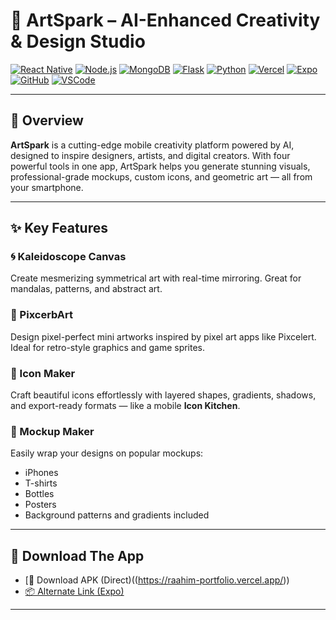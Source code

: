 # 🎨 ArtSpark – AI-Enhanced Creativity & Design Studio

[![React Native](https://img.shields.io/badge/React_Native-20232A?style=flat&logo=react&logoColor=61DAFB)](https://reactnative.dev/)
[![Node.js](https://img.shields.io/badge/Node.js-43853D?style=flat&logo=node.js&logoColor=white)](https://nodejs.org/)
[![MongoDB](https://img.shields.io/badge/MongoDB-4EA94B?style=flat&logo=mongodb&logoColor=white)](https://www.mongodb.com/)
[![Flask](https://img.shields.io/badge/Flask-000000?style=flat&logo=flask&logoColor=white)](https://flask.palletsprojects.com/)
[![Python](https://img.shields.io/badge/Python-3776AB?style=flat&logo=python&logoColor=white)](https://www.python.org/)
[![Vercel](https://img.shields.io/badge/Vercel-000000?style=flat&logo=vercel&logoColor=white)](https://vercel.com/)
[![Expo](https://img.shields.io/badge/Expo-000020?style=flat&logo=expo&logoColor=white)](https://expo.dev/)
[![GitHub](https://img.shields.io/badge/GitHub-181717?style=flat&logo=github&logoColor=white)](https://github.com/)
[![VSCode](https://img.shields.io/badge/VSCode-0078D4?style=flat&logo=visual-studio-code&logoColor=white)](https://code.visualstudio.com/)

---

## 📝 Overview

**ArtSpark** is a cutting-edge mobile creativity platform powered by AI, designed to inspire designers, artists, and digital creators. With four powerful tools in one app, ArtSpark helps you generate stunning visuals, professional-grade mockups, custom icons, and geometric art — all from your smartphone.

---

## ✨ Key Features

### 🌀 Kaleidoscope Canvas
Create mesmerizing symmetrical art with real-time mirroring. Great for mandalas, patterns, and abstract art.

### 🧱 PixcerbArt
Design pixel-perfect mini artworks inspired by pixel art apps like Pixcelert. Ideal for retro-style graphics and game sprites.

### 🧩 Icon Maker
Craft beautiful icons effortlessly with layered shapes, gradients, shadows, and export-ready formats — like a mobile **Icon Kitchen**.

### 📱 Mockup Maker
Easily wrap your designs on popular mockups:
- iPhones
- T-shirts
- Bottles
- Posters
- Background patterns and gradients included

---

## 📱 Download The App

- [📲 Download APK (Direct)((https://raahim-portfolio.vercel.app/))
- [📦 Alternate Link (Expo)](https://expo.dev/artifacts/eas/xyzabc123.apk)

---
